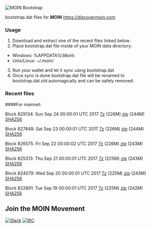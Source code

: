 ![MOIN Bootstrap](https://i.imgur.com/KjM1jMp.jpg)

bootstrap.dat files for **MOIN** https://discovermoin.com

### Usage

1. Download and extract one of the recent files linked below.
2. Place bootstrap.dat file inside of your MOIN data directory:
 - Windows: %APPDATA%\Moin\
 - Unix/Linux: ~/.moin/
3. Run your wallet and let it sync using bootstrap.dat
4. Once sync is done bootstrap.dat file will be renamed to bootstrap.dat.old automagically and can be safely removed.


### Recent files

####For mainnet:

Block 829134: Sun Sep 24 00:00:01 UTC 2017 [7z](https://transfer.sh/5HlbW/bootstrap.dat.20170924.7z) (226M) [zip](https://transfer.sh/9MKey/bootstrap.dat.20170924.zip) (244M) [SHA256](https://transfer.sh/sjvbC/sha256.txt)

Block 827848: Sat Sep 23 00:00:01 UTC 2017 [7z](https://transfer.sh/scsKt/bootstrap.dat.20170923.7z) (226M) [zip](https://transfer.sh/JUJpG/bootstrap.dat.20170923.zip) (244M) [SHA256](https://transfer.sh/kaiDQ/sha256.txt)

Block 826575: Fri Sep 22 00:00:02 UTC 2017 [7z](https://transfer.sh/KG3GE/bootstrap.dat.20170922.7z) (226M) [zip](https://transfer.sh/TS8Xg/bootstrap.dat.20170922.zip) (243M) [SHA256](https://transfer.sh/124p1/sha256.txt)

Block 825313: Thu Sep 21 00:00:01 UTC 2017 [7z](https://transfer.sh/fC6kI/bootstrap.dat.20170921.7z) (225M) [zip](https://transfer.sh/Iit8c/bootstrap.dat.20170921.zip) (243M) [SHA256](https://transfer.sh/2wMit/sha256.txt)

Block 824079: Wed Sep 20 00:00:01 UTC 2017 [7z](https://transfer.sh/yUS0K/bootstrap.dat.20170920.7z) (225M) [zip](https://transfer.sh/QMe5Y/bootstrap.dat.20170920.zip) (243M) [SHA256](https://transfer.sh/wfKxC/sha256.txt)

Block 822891: Tue Sep 19 00:00:01 UTC 2017 [7z](https://transfer.sh/9xHJ1/bootstrap.dat.20170919.7z) (225M) [zip](https://transfer.sh/10ESGD/bootstrap.dat.20170919.zip) (242M) [SHA256](https://transfer.sh/11mTbM/sha256.txt)

## Join the MOIN Movement

[![Slack](https://i.imgur.com/Xy0IEJN.png)](https://discovermoin.herokuapp.com)
[![IRC](http://i.imgur.com/amUnKGQ.png)](https://kiwiirc.com/client/irc.freenode.net/#moin-crypto)
